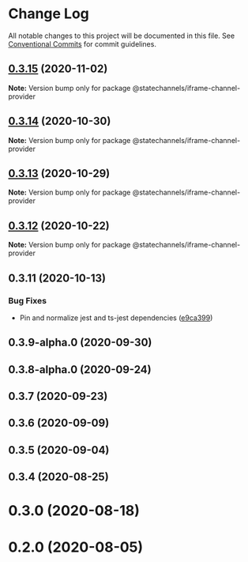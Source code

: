 # Change Log

All notable changes to this project will be documented in this file.
See [Conventional Commits](https://conventionalcommits.org) for commit guidelines.

## [0.3.15](https://github.com/statechannels/statechannels/compare/@statechannels/iframe-channel-provider@0.3.14...@statechannels/iframe-channel-provider@0.3.15) (2020-11-02)

**Note:** Version bump only for package @statechannels/iframe-channel-provider





## [0.3.14](https://github.com/statechannels/statechannels/compare/@statechannels/iframe-channel-provider@0.3.12...@statechannels/iframe-channel-provider@0.3.14) (2020-10-30)

**Note:** Version bump only for package @statechannels/iframe-channel-provider





## [0.3.13](https://github.com/statechannels/statechannels/compare/@statechannels/iframe-channel-provider@0.3.12...@statechannels/iframe-channel-provider@0.3.13) (2020-10-29)

**Note:** Version bump only for package @statechannels/iframe-channel-provider





## [0.3.12](https://github.com/statechannels/statechannels/compare/@statechannels/iframe-channel-provider@0.3.11...@statechannels/iframe-channel-provider@0.3.12) (2020-10-22)

**Note:** Version bump only for package @statechannels/iframe-channel-provider





## 0.3.11 (2020-10-13)


### Bug Fixes

* Pin and normalize jest and ts-jest dependencies ([e9ca399](https://github.com/statechannels/statechannels/commit/e9ca3997119645fdb9f558a921361171c20d66a0))



## 0.3.9-alpha.0 (2020-09-30)



## 0.3.8-alpha.0 (2020-09-24)



## 0.3.7 (2020-09-23)



## 0.3.6 (2020-09-09)



## 0.3.5 (2020-09-04)



## 0.3.4 (2020-08-25)



# 0.3.0 (2020-08-18)



# 0.2.0 (2020-08-05)
